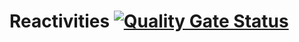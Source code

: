 # Reactivities [![Quality Gate Status](https://sonarcloud.io/api/project_badges/measure?project=jkgoel_Reactivities&metric=alert_status)](https://sonarcloud.io/dashboard?id=jkgoel_Reactivities)
